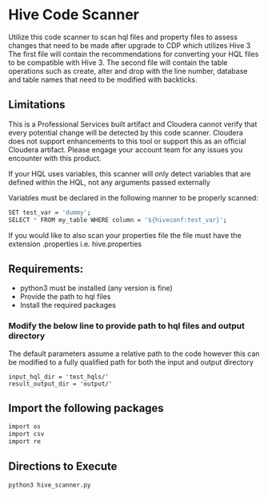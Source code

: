 # Hive Code Scanner

Utilize this code scanner to scan hql files and property files to assess changes that need to be made after upgrade to CDP which utilizes Hive 3
The first file will contain the recommendations for converting your HQL files to be compatible with Hive 3. The second file will contain the table operations such as create, alter and drop with the line number, database and table names that need to be modified with backticks.

## Limitations

This is a Professional Services built artifact and Cloudera cannot verify that every potential change will be detected by this code scanner. Cloudera does not support enhancements to this tool or support this as an official Cloudera artifact. Please engage your account team for any issues you encounter with this product.

If your HQL uses variables, this scanner will only detect variables that are defined within the HQL, not any arguments passed externally

Variables must be declared in the following manner to be properly scanned:

```sh
SET test_var = 'dummy';
SELECT * FROM my_table WHERE column = '${hiveconf:test_var}';
```

If you would like to also scan your properties file the file must have the extension .properties i.e. hive.properties

## Requirements:
* python3 must be installed (any version is fine)
* Provide the path to hql files
* Install the required packages

### Modify the below line to provide path to hql files and output directory

The default parameters assume a relative path to the code however this can be modified to a fully qualified path for both the input and output directory

```shell
input_hql_dir = 'test_hqls/'
result_output_dir = 'output/'
```

## Import the following packages

```sh
import os
import csv
import re 
```

## Directions to Execute
```shell
python3 hive_scanner.py
```
